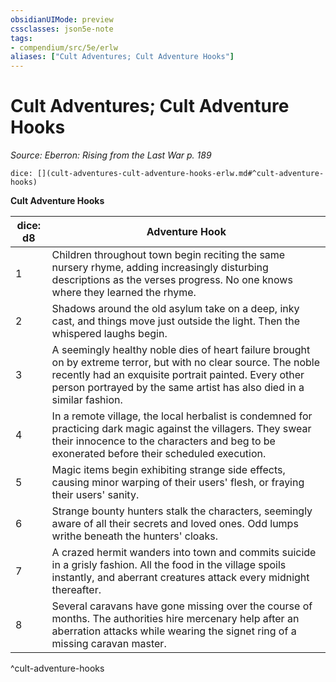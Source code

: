 ```yaml
---
obsidianUIMode: preview
cssclasses: json5e-note
tags:
- compendium/src/5e/erlw
aliases: ["Cult Adventures; Cult Adventure Hooks"]
---
```

# Cult Adventures; Cult Adventure Hooks
*Source: Eberron: Rising from the Last War p. 189* 

`dice: [](cult-adventures-cult-adventure-hooks-erlw.md#^cult-adventure-hooks)`

**Cult Adventure Hooks**

| dice: d8 | Adventure Hook |
|----------|----------------|
| 1 | Children throughout town begin reciting the same nursery rhyme, adding increasingly disturbing descriptions as the verses progress. No one knows where they learned the rhyme. |
| 2 | Shadows around the old asylum take on a deep, inky cast, and things move just outside the light. Then the whispered laughs begin. |
| 3 | A seemingly healthy noble dies of heart failure brought on by extreme terror, but with no clear source. The noble recently had an exquisite portrait painted. Every other person portrayed by the same artist has also died in a similar fashion. |
| 4 | In a remote village, the local herbalist is condemned for practicing dark magic against the villagers. They swear their innocence to the characters and beg to be exonerated before their scheduled execution. |
| 5 | Magic items begin exhibiting strange side effects, causing minor warping of their users' flesh, or fraying their users' sanity. |
| 6 | Strange bounty hunters stalk the characters, seemingly aware of all their secrets and loved ones. Odd lumps writhe beneath the hunters' cloaks. |
| 7 | A crazed hermit wanders into town and commits suicide in a grisly fashion. All the food in the village spoils instantly, and aberrant creatures attack every midnight thereafter. |
| 8 | Several caravans have gone missing over the course of months. The authorities hire mercenary help after an aberration attacks while wearing the signet ring of a missing caravan master. |
^cult-adventure-hooks